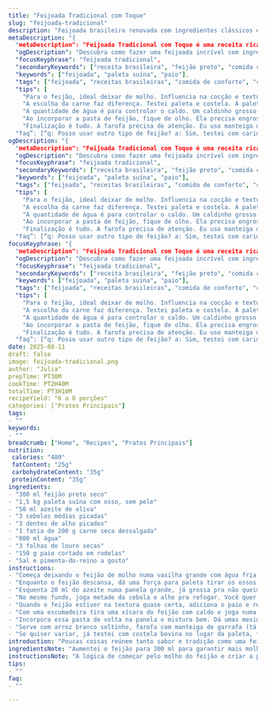 ```yaml
---
title: "Feijoada Tradicional com Toque"
slug: "feijoada-tradicional"
description: "Feijoada brasileira renovada com ingredientes clássicos em quantidades adaptadas. Feijão preto desfrutado com carne suína e bovina, além de substituições que facilitam sem perder o sabor. Passos reorganizados para otimizar tempo e aroma, aprendizado de quem vive na cozinha. Chorizo português trocado por paio, enriquecendo a textura. Couve refogada opcional para quem curte um toque verde. Farofa com manteiga de garrafa para dar crocância e perfume. Preparação intuitiva, com dicas para reconhecer ponto ideal do feijão e controle do sal, sempre com muito cheiro de louro e alho no ar."
metaDescription: "{
  "metaDescription": "Feijoada Tradicional com Toque é uma receita rica em sabores e tradições brasileiras. Aprenda a preparar esse clássico com toques especiais.",
  "ogDescription": "Descubra como fazer uma feijoada incrível com ingredientes adaptados e um toque pessoal. Uma explosão de sabores em sua mesa.",
  "focusKeyphrase": "feijoada tradicional",
  "secondaryKeywords": ["receita brasileira", "feijão preto", "comida caseira"],
  "keywords": ["feijoada", "paleta suína", "paio"],
  "tags": ["feijoada", "receitas brasileiras", "comida de conforto", "cozinha caseira"],
  "tips": [
    "Para o feijão, ideal deixar de molho. Influencia na cocção e textura final. Faço sempre uma noite antes. Sabores vão se intensificar. Olho no tempo na cozinha, isso é crucial. Verifico o molho antes de tudo. E nunca esqueça de escorrer bem o feijão.",
    "A escolha da carne faz diferença. Testei paleta e costela. A paleta é mais leve quanto ao sabor, mas a costela tem mais profundo. Ela absorve os temperos. Fica suculenta. Se o paio não estiver fácil, a linguiça calabresa é ótima alternativa. Uma pitada defumada, funciona.",
    "A quantidade de água é para controlar o caldo. Um caldinho grosso é fundamental. Mais água se necessário, mas cuidado com diluir o gosto. Presto atenção nas folhas de louro. Elas têm que estar lá desde o início, liberando o aroma. Sempre no fogo baixo, cozinhando devagar.",
    "Ao incorporar a pasta de feijão, fique de olho. Ela precisa engrossar, mas não pode virar um purê. Alguém pode pensar em liquidificador, mas é desastroso. A textura rústica é chave para a autenticidade. Mexer sempre até vislumbrar o brilho. Isso significa que está quase lá.",
    "Finalização é tudo. A farofa precisa de atenção. Eu uso manteiga de garrafa. Dificilmente deixo de lado. O toque é uma explosão. Na hora de servir, não esqueça da laranja. O frescor é essencial. Couve pode acompanhar, dá cor e sabor.",
  "faq”: [“q: Posso usar outro tipo de feijão? a: Sim, testei com carioca, mas o gosto é diferente. O preto tem caráter. Cozinhamos para sabor, não só pela aparência. Carioca cozinha mais rápido, cuidado!”,”q: O paio pode ser substituído? a: Claro! Linguiça calabresa é uma alternativa. Gosto defumado dá aquele toque especial. Pode ficar mais picante, então ajuste os temperos.”,”q: Como armazenar a feijoada? a: Deixe esfriar antes de guardar. Um pote hermético é bom. Na geladeira dura até 3 dias. Congelando, pode aguentar até um mês. Faça porções menores se quiser mais prático.”,”q: A feijoada pode ser vegetarian? a: Pode testar substituições. Use cogumelos e legumes, mas lembre-se que o sabor muda. Isso é importante, leve em conta o tempo de cozimento também.”] }  ```  ```   ```   ```   ```   ```   ```   ```   ```   ```  ```   ```   ```   ```   ```   ```   ```   ```   ```   ```   ```   ```   ```   ```   ```   ```   ```   ```   ```   ```   ```   ```   ```   ```   ```   ```   ```   ```   ```   ```   ```   ```   ```   ```   ```   ```   ```   ```   ```   ```   ```   ```   ```   ```   ```   ```   ```   ```   ```   ```   ```   ```   ```   ```   ```   ```   ```   ```   ```   ```   ```   ```   ```   ```   ```   ```   ```   ```   ```   ```   ```   ```   ```   ```   ```   ```   ```   ```   ```   ```   ```   ```   ```   ```   ```   ```   ```   ```   ```   ```   ```   ```   ```   ```   ```   ```   ```   ```   ```   ```   ```   ```   ```   ```   ```   ```   ```   ```   ```   ```   ```   ```   ```   ```   ```   ```   ```   ```   ```   ```   ```   ```   ```   ```   ```   ```   ```   ```   ```   ```   ```   ```   ```   ```   ```   ```   ```   ```   ```   ```   ```   ```   ```   ```   ```   ```   ```   ```   ```   ```   ```   ```   ```   ```   ```   ```   ```   ```   ```   ```   ```   ```   ```   ```   ```   ```   ```   ```   ```   ```   ```   ```   ```   ```   ```   ```   ```   ```   ```    ```   ```   ```   ```   ```   ```   ```   ```   ```   ```   ```   ```   ```   ```   ```   ```   ```   ```   ```   ```   ```   ```   ```   ```   ```   ```   ```   ```   ```   ```   ```   ```   ```   ```   ```   ```   ```   ```   ```   ```   ```   ```   ```   ```   ```   ```   ```   ```   ```   ```   ```   ```   ```   ```   ```   ```   ```   ```   ```   ```   ```   ```   ```   ```   ```   ```   ```   ```   ```   ```   ```   ```   ```   ```   ```   ```   ```   ```   ```   ```   ```   ```   ```   ```   ```   ```   ```   ```   ```   ```   ```   ```   ```   ```   ```   ```   ```   ```   ```   ```   ```   ```   ```   ```   ```   ```   ```   ```   ```   ```   ```   ```   ```   ```   ```   ```   ```   ```   ```   ```   ```   ```   ```   ```   ```   ```   ```   ```   ```   ```   ```   ```   ```   ```   ```   ```   ```   ```   ```   ```   ```   ```   ```   ```   ```   ```   ```   ```   ```   ```   ```   ```   ```   ```   ```   ```   ```   ```   ```   ```   ```   ```    ```   ```   ```   ```  ```   ```   ```   ```   ```   ```   ```   ```   ```   ```   ```   ```   ```   ```   ```   ```   ```   ```   ```   ```   ```   ```   ```   ```   ```   ```   ```   ```   ```   ```   ```   ```   ```   ```   ```   ```   ```   ```   ```   ```   ```   ```   ```   ```   ```   ```   ```   ```   ```   ```   ```   ```   ```   ```   ```   ```   ```   ```   ```   ```   ```   ```   ```   ```   ```   ```   ```   ```   ```   ```    ```   ```   ```   ```   ```   ```   ```   ```   ```   ```   ```   ```   ```   ```   ```   ```   ```   ```   ```   ```   ```   ```   ```   ```   ```   ```   ```   ```   ```   ```   ```   ```   ```   ```   ```   ```   ```   ```   ```   ```   ```   ```   ```   ```   ```   ```   ```   ```   ```   ```   ```   ```   ```     ```   ```   ```   ```   ```   ```   ```   ```   ```   ```   ```   ```   ```   ```   ```   ```   ```   ```   ```   ```   ```   ```   ```   ```   ```   ```   ```   ```   ```   ```   ```   ```   ```   ```   ```   ```   ```   ```   ```   ```   ```   ```   ```   ```     ```   ```   ```   ```   ```   ```   ```   ```   ```   ```   ```   ```   ```   ```   ```   ```   ```   ```   ```   ```   ```   ```   ```   ```   ```   ```   ```   ```   ```   ```   ```   ```   ```   ```   ```   ```   ```   ```   ```   ```   ```   ```   ```   ```   ```   ```   ```   ```   ```   ```   ```   ```   ```   ```   ```   ```   ```   ```   ```   ```    ```   ```   ```   ```   ```    ```   ```   ```   ```   ```   ```   ```   ```   ```   ```   ```   ```   ```   ```   ```   ```   ```   ```   ```   ```     ```   ```   ```   ```   ```   ```   ```   ```   ```   ```   ```   ```   ```   ```   ```   ```   ```   ```   ```   ```   ```   ```   ```   ```   ```   ```   ```   ```   ```   ```   ```   ```   ```   ```   ```   ```   ```   ```   ```  ```   ```   ```   ```   ```   ```   ```   ```   ```   ```   ```   ```   ```   ```   ```   ```   ```   ```   ```   ```   ```  ```   ```   ```   ```   ```   ```   ```   ```   ```   ```   ```   ```   ```   ```   ```   ```   ```   ```   ```   ```   ```   ```    ```   ```   ```   ```   ```   ```   ```   ```   ```   ```   ```   ```   ```   ```   ```   ```   ```   ```   ```   ```   ```   ```   ```   ```   ```   ```   ```   ```   ```   ```   ```   ```   ```   ```   ```   ```   ```   ```   ```   ```   ```   ```   ```   ```   ```   ```   ```   ```   ```   ```   ```   ```   ```   ```   ```   ```   ```   ```   ```   ```   ```   ```   ```   ```   ```   ```   ```   ```   ```   ```   ```   ```   ```   ```   ```   ```   ```   ```   ```   ```   ```   ```   ```   ```   ```   ```   ```   ```   ```   ```   ```   ```   ```   ```   ```   ```   ```   ```   ```   ```   ```   ```   ```   ```   ```   ```   ```   ```   ```      ```   ```   ```   ```   ```   ```   ```   ```   ```   ```   ```   ```   ```   ```   ```    ```   ```   ```   ``` monial  ```   ```   ```   ```   ```   ```   ```   ```   ```   ```   ```   ```   ```   ```   ```   ```   ```   ```   ```   ```   ```   ```   ```   ```   ```   ```   ```   ```   ```   ```   ```   ```   ```   ```   ```   ```   ```   ```   ```   ```   ```   ```   ```   ```   ```   ```   ```   ```   ```   ```   ```   ```   ```   ```   ```   ```   ```   ```   ```   ```   ```   ```   ```   ```   ```   ```   ```   ```   ```   ```   ```   ```   ```   ```   ```   ```   ```   ```   ```   ```   ```   ```   ```   ```   ```   ```   ```   ```   ```   ```    ```   ```   ```   ```   ```   ```   ```   ```   ```   ```   ```    ```   ```   ```   ```   ```   ```   ```   ```   ```   ```   ```   ```   ```   ```   ```   ```   ```   ```   ```   ```   ```   ```   ```   ```   ```   ```   ```   ```   ```   ```   ```   ```   ```   ```   ```   ```   ```   ```   ```   ```   ```   ```    ```   ```   ```   ```   ```   ```   ```   ```   ```   ```   ```   ```   ```   ```   ```   ```   ```   ```   ```   ```   ```   ```   ```   ```   ```   ```   ```   ```   ```   ```   ```   ```"
ogDescription: "{
  "metaDescription": "Feijoada Tradicional com Toque é uma receita rica em sabores e tradições brasileiras. Aprenda a preparar esse clássico com toques especiais.",
  "ogDescription": "Descubra como fazer uma feijoada incrível com ingredientes adaptados e um toque pessoal. Uma explosão de sabores em sua mesa.",
  "focusKeyphrase": "feijoada tradicional",
  "secondaryKeywords": ["receita brasileira", "feijão preto", "comida caseira"],
  "keywords": ["feijoada", "paleta suína", "paio"],
  "tags": ["feijoada", "receitas brasileiras", "comida de conforto", "cozinha caseira"],
  "tips": [
    "Para o feijão, ideal deixar de molho. Influencia na cocção e textura final. Faço sempre uma noite antes. Sabores vão se intensificar. Olho no tempo na cozinha, isso é crucial. Verifico o molho antes de tudo. E nunca esqueça de escorrer bem o feijão.",
    "A escolha da carne faz diferença. Testei paleta e costela. A paleta é mais leve quanto ao sabor, mas a costela tem mais profundo. Ela absorve os temperos. Fica suculenta. Se o paio não estiver fácil, a linguiça calabresa é ótima alternativa. Uma pitada defumada, funciona.",
    "A quantidade de água é para controlar o caldo. Um caldinho grosso é fundamental. Mais água se necessário, mas cuidado com diluir o gosto. Presto atenção nas folhas de louro. Elas têm que estar lá desde o início, liberando o aroma. Sempre no fogo baixo, cozinhando devagar.",
    "Ao incorporar a pasta de feijão, fique de olho. Ela precisa engrossar, mas não pode virar um purê. Alguém pode pensar em liquidificador, mas é desastroso. A textura rústica é chave para a autenticidade. Mexer sempre até vislumbrar o brilho. Isso significa que está quase lá.",
    "Finalização é tudo. A farofa precisa de atenção. Eu uso manteiga de garrafa. Dificilmente deixo de lado. O toque é uma explosão. Na hora de servir, não esqueça da laranja. O frescor é essencial. Couve pode acompanhar, dá cor e sabor.",
  "faq”: [“q: Posso usar outro tipo de feijão? a: Sim, testei com carioca, mas o gosto é diferente. O preto tem caráter. Cozinhamos para sabor, não só pela aparência. Carioca cozinha mais rápido, cuidado!”,”q: O paio pode ser substituído? a: Claro! Linguiça calabresa é uma alternativa. Gosto defumado dá aquele toque especial. Pode ficar mais picante, então ajuste os temperos.”,”q: Como armazenar a feijoada? a: Deixe esfriar antes de guardar. Um pote hermético é bom. Na geladeira dura até 3 dias. Congelando, pode aguentar até um mês. Faça porções menores se quiser mais prático.”,”q: A feijoada pode ser vegetarian? a: Pode testar substituições. Use cogumelos e legumes, mas lembre-se que o sabor muda. Isso é importante, leve em conta o tempo de cozimento também.”] }  ```  ```   ```   ```   ```   ```   ```   ```   ```   ```  ```   ```   ```   ```   ```   ```   ```   ```   ```   ```   ```   ```   ```   ```   ```   ```   ```   ```   ```   ```   ```   ```   ```   ```   ```   ```   ```   ```   ```   ```   ```   ```   ```   ```   ```   ```   ```   ```   ```   ```   ```   ```   ```   ```   ```   ```   ```   ```   ```   ```   ```   ```   ```   ```   ```   ```   ```   ```   ```   ```   ```   ```   ```   ```   ```   ```   ```   ```   ```   ```   ```   ```   ```   ```   ```   ```   ```   ```   ```   ```   ```   ```   ```   ```   ```   ```   ```   ```   ```   ```   ```   ```   ```   ```   ```   ```   ```   ```   ```   ```   ```   ```   ```   ```   ```   ```   ```   ```   ```   ```   ```   ```   ```   ```   ```   ```   ```   ```   ```   ```   ```   ```   ```   ```   ```   ```   ```   ```   ```   ```   ```   ```   ```   ```   ```   ```   ```   ```   ```   ```   ```   ```   ```   ```   ```   ```   ```   ```   ```   ```   ```   ```   ```   ```   ```   ```   ```   ```   ```   ```   ```   ```   ```   ```   ```   ```   ```   ```   ```   ```   ```   ```   ```   ```   ```   ```   ```   ```   ```    ```   ```   ```   ```   ```   ```   ```   ```   ```   ```   ```   ```   ```   ```   ```   ```   ```   ```   ```   ```   ```   ```   ```   ```   ```   ```   ```   ```   ```   ```   ```   ```   ```   ```   ```   ```   ```   ```   ```   ```   ```   ```   ```   ```   ```   ```   ```   ```   ```   ```   ```   ```   ```   ```   ```   ```   ```   ```   ```   ```   ```   ```   ```   ```   ```   ```   ```   ```   ```   ```   ```   ```   ```   ```   ```   ```   ```   ```   ```   ```   ```   ```   ```   ```   ```   ```   ```   ```   ```   ```   ```   ```   ```   ```   ```   ```   ```   ```   ```   ```   ```   ```   ```   ```   ```   ```   ```   ```   ```   ```   ```   ```   ```   ```   ```   ```   ```   ```   ```   ```   ```   ```   ```   ```   ```   ```   ```   ```   ```   ```   ```   ```   ```   ```   ```   ```   ```   ```   ```   ```   ```   ```   ```   ```   ```   ```   ```   ```   ```   ```   ```   ```   ```   ```   ```   ```   ```   ```   ```   ```   ```   ```    ```   ```   ```   ```  ```   ```   ```   ```   ```   ```   ```   ```   ```   ```   ```   ```   ```   ```   ```   ```   ```   ```   ```   ```   ```   ```   ```   ```   ```   ```   ```   ```   ```   ```   ```   ```   ```   ```   ```   ```   ```   ```   ```   ```   ```   ```   ```   ```   ```   ```   ```   ```   ```   ```   ```   ```   ```   ```   ```   ```   ```   ```   ```   ```   ```   ```   ```   ```   ```   ```   ```   ```   ```   ```    ```   ```   ```   ```   ```   ```   ```   ```   ```   ```   ```   ```   ```   ```   ```   ```   ```   ```   ```   ```   ```   ```   ```   ```   ```   ```   ```   ```   ```   ```   ```   ```   ```   ```   ```   ```   ```   ```   ```   ```   ```   ```   ```   ```   ```   ```   ```   ```   ```   ```   ```   ```   ```     ```   ```   ```   ```   ```   ```   ```   ```   ```   ```   ```   ```   ```   ```   ```   ```   ```   ```   ```   ```   ```   ```   ```   ```   ```   ```   ```   ```   ```   ```   ```   ```   ```   ```   ```   ```   ```   ```   ```   ```   ```   ```   ```   ```     ```   ```   ```   ```   ```   ```   ```   ```   ```   ```   ```   ```   ```   ```   ```   ```   ```   ```   ```   ```   ```   ```   ```   ```   ```   ```   ```   ```   ```   ```   ```   ```   ```   ```   ```   ```   ```   ```   ```   ```   ```   ```   ```   ```   ```   ```   ```   ```   ```   ```   ```   ```   ```   ```   ```   ```   ```   ```   ```   ```    ```   ```   ```   ```   ```    ```   ```   ```   ```   ```   ```   ```   ```   ```   ```   ```   ```   ```   ```   ```   ```   ```   ```   ```   ```     ```   ```   ```   ```   ```   ```   ```   ```   ```   ```   ```   ```   ```   ```   ```   ```   ```   ```   ```   ```   ```   ```   ```   ```   ```   ```   ```   ```   ```   ```   ```   ```   ```   ```   ```   ```   ```   ```   ```  ```   ```   ```   ```   ```   ```   ```   ```   ```   ```   ```   ```   ```   ```   ```   ```   ```   ```   ```   ```   ```  ```   ```   ```   ```   ```   ```   ```   ```   ```   ```   ```   ```   ```   ```   ```   ```   ```   ```   ```   ```   ```   ```    ```   ```   ```   ```   ```   ```   ```   ```   ```   ```   ```   ```   ```   ```   ```   ```   ```   ```   ```   ```   ```   ```   ```   ```   ```   ```   ```   ```   ```   ```   ```   ```   ```   ```   ```   ```   ```   ```   ```   ```   ```   ```   ```   ```   ```   ```   ```   ```   ```   ```   ```   ```   ```   ```   ```   ```   ```   ```   ```   ```   ```   ```   ```   ```   ```   ```   ```   ```   ```   ```   ```   ```   ```   ```   ```   ```   ```   ```   ```   ```   ```   ```   ```   ```   ```   ```   ```   ```   ```   ```   ```   ```   ```   ```   ```   ```   ```   ```   ```   ```   ```   ```   ```   ```   ```   ```   ```   ```   ```      ```   ```   ```   ```   ```   ```   ```   ```   ```   ```   ```   ```   ```   ```   ```    ```   ```   ```   ``` monial  ```   ```   ```   ```   ```   ```   ```   ```   ```   ```   ```   ```   ```   ```   ```   ```   ```   ```   ```   ```   ```   ```   ```   ```   ```   ```   ```   ```   ```   ```   ```   ```   ```   ```   ```   ```   ```   ```   ```   ```   ```   ```   ```   ```   ```   ```   ```   ```   ```   ```   ```   ```   ```   ```   ```   ```   ```   ```   ```   ```   ```   ```   ```   ```   ```   ```   ```   ```   ```   ```   ```   ```   ```   ```   ```   ```   ```   ```   ```   ```   ```   ```   ```   ```   ```   ```   ```   ```   ```   ```    ```   ```   ```   ```   ```   ```   ```   ```   ```   ```   ```    ```   ```   ```   ```   ```   ```   ```   ```   ```   ```   ```   ```   ```   ```   ```   ```   ```   ```   ```   ```   ```   ```   ```   ```   ```   ```   ```   ```   ```   ```   ```   ```   ```   ```   ```   ```   ```   ```   ```   ```   ```   ```    ```   ```   ```   ```   ```   ```   ```   ```   ```   ```   ```   ```   ```   ```   ```   ```   ```   ```   ```   ```   ```   ```   ```   ```   ```   ```   ```   ```   ```   ```   ```   ```"
focusKeyphrase: "{
  "metaDescription": "Feijoada Tradicional com Toque é uma receita rica em sabores e tradições brasileiras. Aprenda a preparar esse clássico com toques especiais.",
  "ogDescription": "Descubra como fazer uma feijoada incrível com ingredientes adaptados e um toque pessoal. Uma explosão de sabores em sua mesa.",
  "focusKeyphrase": "feijoada tradicional",
  "secondaryKeywords": ["receita brasileira", "feijão preto", "comida caseira"],
  "keywords": ["feijoada", "paleta suína", "paio"],
  "tags": ["feijoada", "receitas brasileiras", "comida de conforto", "cozinha caseira"],
  "tips": [
    "Para o feijão, ideal deixar de molho. Influencia na cocção e textura final. Faço sempre uma noite antes. Sabores vão se intensificar. Olho no tempo na cozinha, isso é crucial. Verifico o molho antes de tudo. E nunca esqueça de escorrer bem o feijão.",
    "A escolha da carne faz diferença. Testei paleta e costela. A paleta é mais leve quanto ao sabor, mas a costela tem mais profundo. Ela absorve os temperos. Fica suculenta. Se o paio não estiver fácil, a linguiça calabresa é ótima alternativa. Uma pitada defumada, funciona.",
    "A quantidade de água é para controlar o caldo. Um caldinho grosso é fundamental. Mais água se necessário, mas cuidado com diluir o gosto. Presto atenção nas folhas de louro. Elas têm que estar lá desde o início, liberando o aroma. Sempre no fogo baixo, cozinhando devagar.",
    "Ao incorporar a pasta de feijão, fique de olho. Ela precisa engrossar, mas não pode virar um purê. Alguém pode pensar em liquidificador, mas é desastroso. A textura rústica é chave para a autenticidade. Mexer sempre até vislumbrar o brilho. Isso significa que está quase lá.",
    "Finalização é tudo. A farofa precisa de atenção. Eu uso manteiga de garrafa. Dificilmente deixo de lado. O toque é uma explosão. Na hora de servir, não esqueça da laranja. O frescor é essencial. Couve pode acompanhar, dá cor e sabor.",
  "faq”: [“q: Posso usar outro tipo de feijão? a: Sim, testei com carioca, mas o gosto é diferente. O preto tem caráter. Cozinhamos para sabor, não só pela aparência. Carioca cozinha mais rápido, cuidado!”,”q: O paio pode ser substituído? a: Claro! Linguiça calabresa é uma alternativa. Gosto defumado dá aquele toque especial. Pode ficar mais picante, então ajuste os temperos.”,”q: Como armazenar a feijoada? a: Deixe esfriar antes de guardar. Um pote hermético é bom. Na geladeira dura até 3 dias. Congelando, pode aguentar até um mês. Faça porções menores se quiser mais prático.”,”q: A feijoada pode ser vegetarian? a: Pode testar substituições. Use cogumelos e legumes, mas lembre-se que o sabor muda. Isso é importante, leve em conta o tempo de cozimento também.”] }  ```  ```   ```   ```   ```   ```   ```   ```   ```   ```  ```   ```   ```   ```   ```   ```   ```   ```   ```   ```   ```   ```   ```   ```   ```   ```   ```   ```   ```   ```   ```   ```   ```   ```   ```   ```   ```   ```   ```   ```   ```   ```   ```   ```   ```   ```   ```   ```   ```   ```   ```   ```   ```   ```   ```   ```   ```   ```   ```   ```   ```   ```   ```   ```   ```   ```   ```   ```   ```   ```   ```   ```   ```   ```   ```   ```   ```   ```   ```   ```   ```   ```   ```   ```   ```   ```   ```   ```   ```   ```   ```   ```   ```   ```   ```   ```   ```   ```   ```   ```   ```   ```   ```   ```   ```   ```   ```   ```   ```   ```   ```   ```   ```   ```   ```   ```   ```   ```   ```   ```   ```   ```   ```   ```   ```   ```   ```   ```   ```   ```   ```   ```   ```   ```   ```   ```   ```   ```   ```   ```   ```   ```   ```   ```   ```   ```   ```   ```   ```   ```   ```   ```   ```   ```   ```   ```   ```   ```   ```   ```   ```   ```   ```   ```   ```   ```   ```   ```   ```   ```   ```   ```   ```   ```   ```   ```   ```   ```   ```   ```   ```   ```   ```   ```   ```   ```   ```   ```   ```    ```   ```   ```   ```   ```   ```   ```   ```   ```   ```   ```   ```   ```   ```   ```   ```   ```   ```   ```   ```   ```   ```   ```   ```   ```   ```   ```   ```   ```   ```   ```   ```   ```   ```   ```   ```   ```   ```   ```   ```   ```   ```   ```   ```   ```   ```   ```   ```   ```   ```   ```   ```   ```   ```   ```   ```   ```   ```   ```   ```   ```   ```   ```   ```   ```   ```   ```   ```   ```   ```   ```   ```   ```   ```   ```   ```   ```   ```   ```   ```   ```   ```   ```   ```   ```   ```   ```   ```   ```   ```   ```   ```   ```   ```   ```   ```   ```   ```   ```   ```   ```   ```   ```   ```   ```   ```   ```   ```   ```   ```   ```   ```   ```   ```   ```   ```   ```   ```   ```   ```   ```   ```   ```   ```   ```   ```   ```   ```   ```   ```   ```   ```   ```   ```   ```   ```   ```   ```   ```   ```   ```   ```   ```   ```   ```   ```   ```   ```   ```   ```   ```   ```   ```   ```   ```   ```   ```   ```   ```   ```   ```   ```    ```   ```   ```   ```  ```   ```   ```   ```   ```   ```   ```   ```   ```   ```   ```   ```   ```   ```   ```   ```   ```   ```   ```   ```   ```   ```   ```   ```   ```   ```   ```   ```   ```   ```   ```   ```   ```   ```   ```   ```   ```   ```   ```   ```   ```   ```   ```   ```   ```   ```   ```   ```   ```   ```   ```   ```   ```   ```   ```   ```   ```   ```   ```   ```   ```   ```   ```   ```   ```   ```   ```   ```   ```   ```    ```   ```   ```   ```   ```   ```   ```   ```   ```   ```   ```   ```   ```   ```   ```   ```   ```   ```   ```   ```   ```   ```   ```   ```   ```   ```   ```   ```   ```   ```   ```   ```   ```   ```   ```   ```   ```   ```   ```   ```   ```   ```   ```   ```   ```   ```   ```   ```   ```   ```   ```   ```   ```     ```   ```   ```   ```   ```   ```   ```   ```   ```   ```   ```   ```   ```   ```   ```   ```   ```   ```   ```   ```   ```   ```   ```   ```   ```   ```   ```   ```   ```   ```   ```   ```   ```   ```   ```   ```   ```   ```   ```   ```   ```   ```   ```   ```     ```   ```   ```   ```   ```   ```   ```   ```   ```   ```   ```   ```   ```   ```   ```   ```   ```   ```   ```   ```   ```   ```   ```   ```   ```   ```   ```   ```   ```   ```   ```   ```   ```   ```   ```   ```   ```   ```   ```   ```   ```   ```   ```   ```   ```   ```   ```   ```   ```   ```   ```   ```   ```   ```   ```   ```   ```   ```   ```   ```    ```   ```   ```   ```   ```    ```   ```   ```   ```   ```   ```   ```   ```   ```   ```   ```   ```   ```   ```   ```   ```   ```   ```   ```   ```     ```   ```   ```   ```   ```   ```   ```   ```   ```   ```   ```   ```   ```   ```   ```   ```   ```   ```   ```   ```   ```   ```   ```   ```   ```   ```   ```   ```   ```   ```   ```   ```   ```   ```   ```   ```   ```   ```   ```  ```   ```   ```   ```   ```   ```   ```   ```   ```   ```   ```   ```   ```   ```   ```   ```   ```   ```   ```   ```   ```  ```   ```   ```   ```   ```   ```   ```   ```   ```   ```   ```   ```   ```   ```   ```   ```   ```   ```   ```   ```   ```   ```    ```   ```   ```   ```   ```   ```   ```   ```   ```   ```   ```   ```   ```   ```   ```   ```   ```   ```   ```   ```   ```   ```   ```   ```   ```   ```   ```   ```   ```   ```   ```   ```   ```   ```   ```   ```   ```   ```   ```   ```   ```   ```   ```   ```   ```   ```   ```   ```   ```   ```   ```   ```   ```   ```   ```   ```   ```   ```   ```   ```   ```   ```   ```   ```   ```   ```   ```   ```   ```   ```   ```   ```   ```   ```   ```   ```   ```   ```   ```   ```   ```   ```   ```   ```   ```   ```   ```   ```   ```   ```   ```   ```   ```   ```   ```   ```   ```   ```   ```   ```   ```   ```   ```   ```   ```   ```   ```   ```   ```      ```   ```   ```   ```   ```   ```   ```   ```   ```   ```   ```   ```   ```   ```   ```    ```   ```   ```   ``` monial  ```   ```   ```   ```   ```   ```   ```   ```   ```   ```   ```   ```   ```   ```   ```   ```   ```   ```   ```   ```   ```   ```   ```   ```   ```   ```   ```   ```   ```   ```   ```   ```   ```   ```   ```   ```   ```   ```   ```   ```   ```   ```   ```   ```   ```   ```   ```   ```   ```   ```   ```   ```   ```   ```   ```   ```   ```   ```   ```   ```   ```   ```   ```   ```   ```   ```   ```   ```   ```   ```   ```   ```   ```   ```   ```   ```   ```   ```   ```   ```   ```   ```   ```   ```   ```   ```   ```   ```   ```   ```    ```   ```   ```   ```   ```   ```   ```   ```   ```   ```   ```    ```   ```   ```   ```   ```   ```   ```   ```   ```   ```   ```   ```   ```   ```   ```   ```   ```   ```   ```   ```   ```   ```   ```   ```   ```   ```   ```   ```   ```   ```   ```   ```   ```   ```   ```   ```   ```   ```   ```   ```   ```   ```    ```   ```   ```   ```   ```   ```   ```   ```   ```   ```   ```   ```   ```   ```   ```   ```   ```   ```   ```   ```   ```   ```   ```   ```   ```   ```   ```   ```   ```   ```   ```   ```"
date: 2025-08-11
draft: false
image: feijoada-tradicional.png
author: "Julia"
prepTime: PT30M
cookTime: PT2H40M
totalTime: PT3H10M
recipeYield: "6 a 8 porções"
categories: ["Pratos Principais"]
tags:
- ""
keywords:
- ""
breadcrumb: ["Home", "Recipes", "Pratos Principais"]
nutrition: 
 calories: "480"
 fatContent: "25g"
 carbohydrateContent: "35g"
 proteinContent: "35g"
ingredients:
- "300 ml feijão preto seco"
- "1,5 kg paleta suína com osso, sem pele"
- "50 ml azeite de oliva"
- "3 cebolas médias picadas"
- "3 dentes de alho picados"
- "1 fatia de 200 g carne seca dessalgada"
- "800 ml água"
- "3 folhas de louro secas"
- "150 g paio cortado em rodelas"
- "Sal e pimenta-do-reino a gosto"
instructions:
- "Começa deixando o feijão de molho numa vasilha grande com água fria por pelo menos 8 horas ou uma noite. Sempre tem que cobrir os grãos, senão resseca. Joga essa água fora e enxágua bem antes de usar."
- "Enquanto o feijão descansa, dá uma força para paleta tirar os ossos e cortar os pedaços. Guarde os ossos pra cozinhar junto, dão sabor forte e são essenciais para o molho."
- "Esquenta 20 ml do azeite numa panela grande, já grossa pra não queimar, e frita a carne com os ossos até dourar bem, só uma pincelada de sal e muita pimenta, cuidado com a carne seca que já é salgada. Quando estiver bronzeada, tira da panela e reserva em um prato."
- "No mesmo fundo, joga metade da cebola e alho pra refogar. Você quer que murchem sem queimar, aquela fumaça que avisa que tá quase pegando no fundo é sinal para baixar o fogo. Volta a carne e os ossos, adiciona o feijão escorrido, as folhas de louro e a água. Abre o apetite e a paciência: deixa levantar fervura, depois abaixa para fogo baixo, quase um cochilo na panela, e cozinha por cerca de 2 horas. Aqui a textura do feijão é o melhor termômetro – ele tem que estar macio, quase desmanchando, mas os pedaços inteiros ainda vão ajudar no caldo."
- "Quando o feijão estiver na textura quase certa, adiciona o paio e repõe o restante da cebola e alho picados. Mistura, fecha a panela, e cozinha por mais 25 minutos. A gordura do paio vai formar aquele brilho na superfície, aí já sabe que tá perto do ponto."
- "Com uma escumadeira tira uma xícara do feijão com caldo e joga numa frigideira com o azeite restante para fritar junto com o resto de cebola e alho. Você estará fazendo uma pasta de feijão que vai engrossar o molho da feijoada. Fora do fogo, amassa com garfo ou colher de pau até formar uma massa espessa, nada de liquidificador, assim mantém textura e sabor mais rústico."
- "Incorpora essa pasta de volta na panela e mistura bem. Dá umas mexidas até a feijoada ficar mais encorpada. Prova para ajustar sal e pimenta."
- "Serve com arroz branco soltinho, farofa com manteiga de garrafa (tá aí a chave crocante que não pode faltar) e, para quem gosta, fatias generosas de laranja que equilibram com a gordura e dão frescor. Couve refogada no alho à parte é boa pedida para dar cor e um toque verde."
- "Se quiser variar, já testei com costela bovina no lugar da paleta, fica mais forte e carnudo. Ou trocar o paio por linguiça calabresa para uma pitada defumada. Ah, e nunca pule o banho dos feijões – sem essa, dá mau cheiro e atrapalha até a digestão."
introduction: "Poucas coisas reúnem tanto sabor e tradição como uma feijoada feita com paciência e atenção nos detalhes. Muitas vezes lendada como prato trabalhoso, ela é uma jornada aromática entre o defumado da carne seca, o terroso do feijão preto e as notas herbais do louro. No entanto, não basta jogar tudo na panela – o jeito certo de tratar cada ingrediente faz a diferença entre uma refeição que evoca a cozinha da família e outra que termina sem salvação na pia. Aqui, adaptei ingredientes e toque final para encontrar o meio termo entre praticidade e autenticidade, sempre respeitando o ritual que cozinha exige. E aquele fato disto ou daquilo me ensinou que tempo é mais conversa entre fogão e você do que simples cronômetro."
ingredientsNote: "Aumentei o feijão para 300 ml para garantir mais molho e textura. A paleta suína é mais acessível que a tradicional costela, mas também dá caldos intensos e pedaços carnudos. Substitui o chorizo português por paio, mais comum no Brasil, que traz sabor forte e enfumaçado sem complicar. Use azeite de oliva para um toque mais leve, e mantenha o alho e a cebola frescos, pois são a base da crocância e aroma que transformam qualquer feijoada. A carne seca pede dessalgue mínimo, e sempre bom lembrar de beber bastante água durante e após o preparo para evitar o excesso de sódio. Para quem gosta, uma couve refogada na manteiga de garrafa finaliza a refeição com textura e cor."
instructionsNote: "A lógica de começar pelo molho do feijão e criar a pasta com parte dele é um aprendizado que garante consistência e sabor marcante sem virar mingau. Essa pasta ajuda a engrossar sem precisar de fécula ou farinha, mantendo o prato autêntico. Tenha paciência na fervura lenta – a carne tem que desmanchar com a ponta do garfo e o caldo deve ficar encorpado. Atenção com o uso do sal; carnes defumadas e curadas trazem muito sal, então prove sempre perto do final. O tempero da folha de louro é sutil, mas está ali trabalhando desde o começo pra equilibrar as carnes robustas e o feijão adocicado. Finalizar com o paio por último preserva seu sabor e textura. Por fim, a farofa e a laranja são a dupla imbatível contra a gordura e para balancear os sabores intensos."
tips:
- ""
faq:
- ""

---
```

